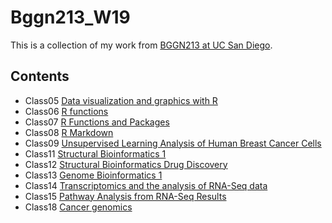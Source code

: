 # Bggn213_W19

This is a collection of my work from [BGGN213 at UC San Diego](https://bioboot.github.io/bggn213_W19/).

## Contents
- Class05 [Data visualization and graphics with R](https://github.com/katzucb/bggn213_W19/blob/master/class05/class05.md)
- Class06 [R functions](https://github.com/katzucb/bggn213_W19/blob/master/class06/class06/class06.md)
- Class07 [R Functions and Packages](https://github.com/katzucb/bggn213_W19/blob/master/class07/class07.md)
- Class08 [R Markdown](https://github.com/katzucb/bggn213_W19/blob/master/Class08/Class08.md)
- Class09 [Unsupervised Learning Analysis of Human Breast Cancer Cells](https://github.com/katzucb/bggn213_W19/blob/master/class09/class09.md)
- Class11 [Structural Bioinformatics 1](https://github.com/katzucb/bggn213_W19/blob/master/Class11/Class_11.md)
- Class12 [Structural Bioinformatics Drug Discovery](https://github.com/katzucb/bggn213_W19/blob/master/class12/Class12.md)
- Class13 [Genome Bioinformatics 1](https://github.com/katzucb/bggn213_W19/blob/master/Class13/Class_13.md)
- Class14 [Transcriptomics and the analysis of RNA-Seq data](https://github.com/katzucb/bggn213_W19/blob/master/class14/class14.md)
- Class15 [Pathway Analysis from RNA-Seq Results](https://github.com/katzucb/bggn213_W19/blob/master/class15/class15.md)
- Class18 [Cancer genomics](https://github.com/katzucb/bggn213_W19/blob/master/class18/class18.md)
